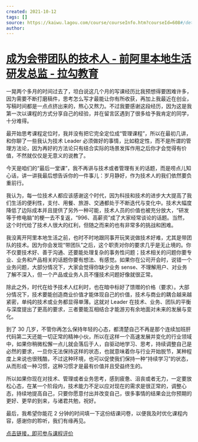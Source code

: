 ```yaml
---
created: 2021-10-12
tags: []
source: https://kaiwu.lagou.com/course/courseInfo.htm?courseId=608#/detail/pc?id=6348
author: 
---
```


# [成为会带团队的技术人 - 前阿里本地生活研发总监 - 拉勾教育](https://kaiwu.lagou.com/course/courseInfo.htm?courseId=608#/detail/pc?id=6348)


一晃两个多月的时间过去了，坦白说这几个月的写课经历比我预想得要困难许多，因为需要不断打磨稿件，思考怎么写才最能让你有所收获，再加上我最近在创业，写稿时间都是一点点挤出来的，熬心又熬力。不过我要感谢这段经历，因为这是我第一次以课程的方式分享自己的经验，并在留言区遇到了很多给予我肯定的同学，十分难得。

最开始思考课程定位时，我并没有把它完全定位成“管理课程”，所以在最初几讲，和你聊了一些我认为技术 Leader 必须做好的事情，比如稳定性，而不是所谓的管理方法论，因为再好的方法论只有结合实际的场景发挥作用之后你才会觉得有价值，不然就仅仅是无意义的说教了。

今天是咱们的“最后一堂课”，我不再讲与技术或者管理有关的话题，而是唠点儿知心话，讲一讲我最后想告诉你的一件事儿：岁月静好，作为技术人的我们依然要负重前行。

我认为，每一位技术人都应该感谢这个时代，因为科技和技术的进步大大提高了我们生活的便利性，支付、用餐、旅游、交通都处于不断迭代与变化中。技术大幅度降低了边际成本并且提供了另外一种可能，技术人员的价值也被充分放大，“研发等于修电脑”的梗一去不复返，“996、高薪资”成了大家经常谈论的话题。当然，这个时代给了技术人很大的红利，但随之而来的也有非常多的挑战和困难。

我没离开阿里本地生活之前，也时不时地跟同事开玩笑说做技术好难，尤其是带团队的技术。因为你会发现“带团队”之后，这个职责对你的要求几乎是无止境的。你不仅要技术好、善于沟通、还要能处理复杂的事务性问题；技术相关的问题你要专业、业务和产品相关的话题你要有想法、有感觉。如果你在公司开会时，说错一个业务问题，大部分情况下，大家会觉得你缺少业务 sense、不理解用户、对业务了解不深入，但一个产品或业务人员不懂技术问题好像就很正常。

除此之外，时代在给予技术人红利时，也在暗中标好了馈赠的价格（要求）。大部分情况下，技术要能创造商业价值才能体现自己的价值，技术与商业的耦合越来越紧密，单纯的技术或业务都显得单薄。这就对 Leader 在技术、业务、团队的平衡与深度提出了更高的要求，三者要能互相结合才能游刃有余地面对未来的发展与变化。

到了 30 几岁，不管你再怎么保持年轻的心态，都清楚自己不再是那个连续加班肝代码第二天还能一切正常的精神小伙，所以在这样一个高速发展并变化的行业领域中，如果你稍微松懈一点儿就会落后于人，自驱动地学习、思考，持续调整自己是必然的要求，一旦你无法保持这样的状态，也就意味着你与行业开始脱节，某种程度上来说也很残酷，不过这种环境，也可以促使我们保持一种“持续学习”的状态，从而形成一种习惯，这种习惯才是最有价值并且受益终生的。

所以如果你现在对技术、管理或者业务思考，感到疲惫、沮丧或者无力，一定要放松心态，在某一个阶段内，技术能力不足以应对现在的需求是很正常的，调整心态，持续地提高自己，只要你愿意付出并改变自己，很多事情的结果会比你预期的更好、更早的到来，与诸君共勉，祝好。

最后，我希望你能花 2 分钟的时间填一下这份结课问卷，以便我及时优化课程内容，感谢你的聆听，我们有缘再见。

[点击链接，即可参与课程评价](https://wj.qq.com/s2/8265776/927f/?fileGuid=6Vq6hg9CHjT8DJQH)
